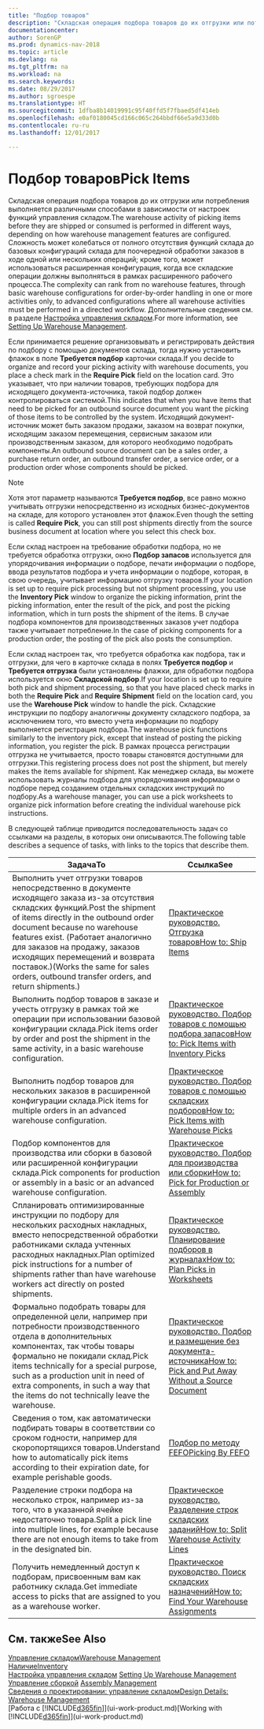 ```yaml
---
title: "Подбор товаров"
description: "Складская операция подбора товаров до их отгрузки или потребления выполняется различными способами в зависимости от настроек функций управления складом. Сложность [настройки](../configure-warehouse-processes.md) может колебаться от полного отсутствия функций склада до базовых конфигураций склада для поочередной обработки заказов в ходе одной или нескольких операций; кроме того, может использоваться расширенная конфигурация, когда все складские операции должны выполняться в рамках расширенного рабочего процесса."
documentationcenter: 
author: SorenGP
ms.prod: dynamics-nav-2018
ms.topic: article
ms.devlang: na
ms.tgt_pltfrm: na
ms.workload: na
ms.search.keywords: 
ms.date: 08/29/2017
ms.author: sgroespe
ms.translationtype: HT
ms.sourcegitcommit: 1dfba8b14019991c95f40ffd5f7fbaed5df414eb
ms.openlocfilehash: e0af0180045cd166c065c264bbdf66e5a9d33d0b
ms.contentlocale: ru-ru
ms.lasthandoff: 12/01/2017

---
```

# <a name="pick-items"></a><span data-ttu-id="d72ac-104">Подбор товаров</span><span class="sxs-lookup"><span data-stu-id="d72ac-104">Pick Items</span></span>
<span data-ttu-id="d72ac-105">Складская операция подбора товаров до их отгрузки или потребления выполняется различными способами в зависимости от настроек функций управления складом.</span><span class="sxs-lookup"><span data-stu-id="d72ac-105">The warehouse activity of picking items before they are shipped or consumed is performed in different ways, depending on how warehouse management features are configured.</span></span> <span data-ttu-id="d72ac-106">Сложность может колебаться от полного отсутствия функций склада до базовых конфигураций склада для поочередной обработки заказов в ходе одной или нескольких операций; кроме того, может использоваться расширенная конфигурация, когда все складские операции должны выполняться в рамках расширенного рабочего процесса.</span><span class="sxs-lookup"><span data-stu-id="d72ac-106">The complexity can rank from no warehouse features, through basic warehouse configurations for order-by-order handling in one or more activities only, to advanced configurations where all warehouse activities must be performed in a directed workflow.</span></span> <span data-ttu-id="d72ac-107">Дополнительные сведения см. в разделе [Настройка управления складом](warehouse-setup-warehouse.md).</span><span class="sxs-lookup"><span data-stu-id="d72ac-107">For more information, see [Setting Up Warehouse Management](warehouse-setup-warehouse.md).</span></span>

<span data-ttu-id="d72ac-108">Если принимается решение организовывать и регистрировать действия по подбору с помощью документов склада, тогда нужно установить флажок в поле **Требуется подбор** карточки склада.</span><span class="sxs-lookup"><span data-stu-id="d72ac-108">If you decide to organize and record your picking activity with warehouse documents, you place a check mark in the **Require Pick** field on the location card.</span></span> <span data-ttu-id="d72ac-109">Это указывает, что при наличии товаров, требующих подбора для исходящего документа-источника, такой подбор должен контролироваться системой.</span><span class="sxs-lookup"><span data-stu-id="d72ac-109">This indicates that when you have items that need to be picked for an outbound source document you want the picking of those items to be controlled by the system.</span></span> <span data-ttu-id="d72ac-110">Исходящий документ-источник может быть заказом продажи, заказом на возврат покупки, исходящим заказом перемещения, сервисным заказом или производственным заказом, для которого необходимо подобрать компоненты.</span><span class="sxs-lookup"><span data-stu-id="d72ac-110">An outbound source document can be a sales order, a purchase return order, an outbound transfer order, a service order, or a production order whose components should be picked.</span></span>

> [!NOTE]
> <span data-ttu-id="d72ac-111">Хотя этот параметр называются **Требуется подбор**, все равно можно учитывать отгрузки непосредственно из исходных бизнес-документов на складе, для которого установлен этот флажок.</span><span class="sxs-lookup"><span data-stu-id="d72ac-111">Even though the setting is called **Require Pick**, you can still post shipments directly from the source business document at location where you select this check box.</span></span>

<span data-ttu-id="d72ac-112">Если склад настроен на требование обработки подбора, но не требуется обработка отгрузки, окно **Подбор запасов** используется для упорядочивания информации о подборе, печати информации о подборе, ввода результатов подбора и учета информации о подборе, которая, в свою очередь, учитывает информацию отгрузку товаров.</span><span class="sxs-lookup"><span data-stu-id="d72ac-112">If your location is set up to require pick processing but not shipment processing, you use the **Inventory Pick** window to organize the picking information, print the picking information, enter the result of the pick, and post the picking information, which in turn posts the shipment of the items.</span></span> <span data-ttu-id="d72ac-113">В случае подбора компонентов для производственных заказов учет подбора также учитывает потребление.</span><span class="sxs-lookup"><span data-stu-id="d72ac-113">In the case of picking components for a production order, the posting of the pick also posts the consumption.</span></span>

<span data-ttu-id="d72ac-114">Если склад настроен так, что требуется обработка как подбора, так и отгрузки, для чего в карточке склада в полях **Требуется подбор** и **Требуется отгрузка** были установлены флажки, для обработки подбора используется окно **Складской подбор**.</span><span class="sxs-lookup"><span data-stu-id="d72ac-114">If your location is set up to require both pick and shipment processing, so that you have placed check marks in both the **Require Pick** and **Require Shipment** field on the location card, you use the **Warehouse Pick** window to handle the pick.</span></span> <span data-ttu-id="d72ac-115">Складские инструкции по подбору аналогичны документу складского подбора, за исключением того, что вместо учета информации по подбору выполняется регистрация подбора.</span><span class="sxs-lookup"><span data-stu-id="d72ac-115">The warehouse pick functions similarly to the inventory pick, except that instead of posting the picking information, you register the pick.</span></span> <span data-ttu-id="d72ac-116">В рамках процесса регистрации отгрузка не учитывается, просто товары становятся доступными для отгрузки.</span><span class="sxs-lookup"><span data-stu-id="d72ac-116">This registering process does not post the shipment, but merely makes the items available for shipment.</span></span> <span data-ttu-id="d72ac-117">Как менеджер склада, вы можете использовать журналы подбора для упорядочивания информации о подборе перед созданием отдельных складских инструкций по подбору.</span><span class="sxs-lookup"><span data-stu-id="d72ac-117">As a warehouse manager, you can use a pick worksheets to organize pick information before creating the individual warehouse pick instructions.</span></span>

<span data-ttu-id="d72ac-118">В следующей таблице приводится последовательность задач со ссылками на разделы, в которых они описываются.</span><span class="sxs-lookup"><span data-stu-id="d72ac-118">The following table describes a sequence of tasks, with links to the topics that describe them.</span></span>   

|<span data-ttu-id="d72ac-119">**Задача**</span><span class="sxs-lookup"><span data-stu-id="d72ac-119">**To**</span></span>|<span data-ttu-id="d72ac-120">**Ссылка**</span><span class="sxs-lookup"><span data-stu-id="d72ac-120">**See**</span></span>|
|------------|-------------|  
|<span data-ttu-id="d72ac-121">Выполнить учет отгрузки товаров непосредственно в документе исходящего заказа из-за отсутствия складских функций.</span><span class="sxs-lookup"><span data-stu-id="d72ac-121">Post the shipment of items directly in the outbound order document because no warehouse features exist.</span></span> <span data-ttu-id="d72ac-122">(Работает аналогично для заказов на продажу, заказов исходящих перемещений и возврата поставок.)</span><span class="sxs-lookup"><span data-stu-id="d72ac-122">(Works the same for sales orders, outbound transfer orders, and return shipments.)</span></span>|[<span data-ttu-id="d72ac-123">Практическое руководство. Отгрузка товаров</span><span class="sxs-lookup"><span data-stu-id="d72ac-123">How to: Ship Items</span></span>](warehouse-how-ship-items.md)|  
|<span data-ttu-id="d72ac-124">Выполнить подбор товаров в заказе и учесть отгрузку в рамках той же операции при использовании базовой конфигурации склада.</span><span class="sxs-lookup"><span data-stu-id="d72ac-124">Pick items order by order and post the shipment in the same activity, in a basic warehouse configuration.</span></span>|[<span data-ttu-id="d72ac-125">Практическое руководство. Подбор товаров с помощью подбора запасов</span><span class="sxs-lookup"><span data-stu-id="d72ac-125">How to: Pick Items with Inventory Picks</span></span>](warehouse-how-to-pick-items-with-inventory-picks.md)|
|<span data-ttu-id="d72ac-126">Выполнить подбор товаров для нескольких заказов в расширенной конфигурации склада.</span><span class="sxs-lookup"><span data-stu-id="d72ac-126">Pick items for multiple orders in an advanced warehouse configuration.</span></span>|[<span data-ttu-id="d72ac-127">Практическое руководство. Подбор товаров с помощью складских подборов</span><span class="sxs-lookup"><span data-stu-id="d72ac-127">How to: Pick Items with Warehouse Picks</span></span>](warehouse-how-to-pick-items-for-warehouse-shipment.md)|  
|<span data-ttu-id="d72ac-128">Подбор компонентов для производства или сборки в базовой или расширенной конфигурации склада.</span><span class="sxs-lookup"><span data-stu-id="d72ac-128">Pick components for production or assembly in a basic or an advanced warehouse configuration.</span></span>|[<span data-ttu-id="d72ac-129">Практическое руководство. Подбор для производства или сборки</span><span class="sxs-lookup"><span data-stu-id="d72ac-129">How to: Pick for Production or Assembly</span></span>](warehouse-how-to-pick-for-production.md)|  
|<span data-ttu-id="d72ac-130">Спланировать оптимизированные инструкции по подбору для нескольких расходных накладных, вместо непосредственной обработки работниками склада учтенных расходных накладных.</span><span class="sxs-lookup"><span data-stu-id="d72ac-130">Plan optimized pick instructions for a number of shipments rather than have warehouse workers act directly on posted shipments.</span></span>|[<span data-ttu-id="d72ac-131">Практическое руководство. Планирование подборов в журналах</span><span class="sxs-lookup"><span data-stu-id="d72ac-131">How to: Plan Picks in Worksheets</span></span>](warehouse-how-to-plan-picks-in-worksheets.md)|  
|<span data-ttu-id="d72ac-132">Формально подобрать товары для определенной цели, например при потребности производственного отдела в дополнительных компонентах, так чтобы товары формально не покидали склад.</span><span class="sxs-lookup"><span data-stu-id="d72ac-132">Pick items technically for a special purpose, such as a production unit in need of extra components, in such a way that the items do not technically leave the warehouse.</span></span>|[<span data-ttu-id="d72ac-133">Практическое руководство. Подбор и размещение без документа-источника</span><span class="sxs-lookup"><span data-stu-id="d72ac-133">How to: Pick and Put Away Without a Source Document</span></span>](warehouse-how-to-create-put-aways-from-internal-put-aways.md)|
|<span data-ttu-id="d72ac-134">Сведения о том, как автоматически подбирать товары в соответствии со сроком годности, например для скоропортящихся товаров.</span><span class="sxs-lookup"><span data-stu-id="d72ac-134">Understand how to automatically pick items according to their expiration date, for example perishable goods.</span></span>|[<span data-ttu-id="d72ac-135">Подбор по методу FEFO</span><span class="sxs-lookup"><span data-stu-id="d72ac-135">Picking By FEFO</span></span>](warehouse-picking-by-fefo.md)|
|<span data-ttu-id="d72ac-136">Разделение строки подбора на несколько строк, например из-за того, что в указанной ячейке недостаточно товара.</span><span class="sxs-lookup"><span data-stu-id="d72ac-136">Split a pick line into multiple lines, for example because there are not enough items to take from in the designated bin.</span></span>|[<span data-ttu-id="d72ac-137">Практическое руководство. Разделение строк складских заданий</span><span class="sxs-lookup"><span data-stu-id="d72ac-137">How to: Split Warehouse Activity Lines</span></span>](warehouse-how-to-split-warehouse-activity-lines.md)|
|<span data-ttu-id="d72ac-138">Получить немедленный доступ к подборам, присвоенным вам как работнику склада.</span><span class="sxs-lookup"><span data-stu-id="d72ac-138">Get immediate access to picks that are assigned to you as a warehouse worker.</span></span>|[<span data-ttu-id="d72ac-139">Практическое руководство. Поиск складских назначений</span><span class="sxs-lookup"><span data-stu-id="d72ac-139">How to: Find Your Warehouse Assignments</span></span>](warehouse-how-to-find-your-warehouse-assignments.md)|  

## <a name="see-also"></a><span data-ttu-id="d72ac-140">См. также</span><span class="sxs-lookup"><span data-stu-id="d72ac-140">See Also</span></span>  
[<span data-ttu-id="d72ac-141">Управление складом</span><span class="sxs-lookup"><span data-stu-id="d72ac-141">Warehouse Management</span></span>](warehouse-manage-warehouse.md)  
[<span data-ttu-id="d72ac-142">Наличие</span><span class="sxs-lookup"><span data-stu-id="d72ac-142">Inventory</span></span>](inventory-manage-inventory.md)  
<span data-ttu-id="d72ac-143">[Настройка управления складом](warehouse-setup-warehouse.md)   </span><span class="sxs-lookup"><span data-stu-id="d72ac-143">[Setting Up Warehouse Management](warehouse-setup-warehouse.md)   </span></span>  
<span data-ttu-id="d72ac-144">[Управление сборкой](assembly-assemble-items.md)  </span><span class="sxs-lookup"><span data-stu-id="d72ac-144">[Assembly Management](assembly-assemble-items.md)  </span></span>  
[<span data-ttu-id="d72ac-145">Сведения о проектировании: управление складом</span><span class="sxs-lookup"><span data-stu-id="d72ac-145">Design Details: Warehouse Management</span></span>](design-details-warehouse-management.md)  
<span data-ttu-id="d72ac-146">[Работа с [!INCLUDE[d365fin](includes/d365fin_md.md)]](ui-work-product.md)</span><span class="sxs-lookup"><span data-stu-id="d72ac-146">[Working with [!INCLUDE[d365fin](includes/d365fin_md.md)]](ui-work-product.md)</span></span>

